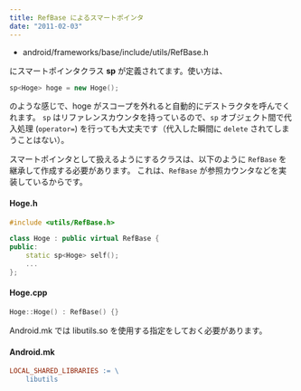 ```yaml
---
title: RefBase によるスマートポインタ
date: "2011-02-03"
---
```


* android/frameworks/base/include/utils/RefBase.h

にスマートポインタクラス **sp** が定義されてます。使い方は、

```cpp
sp<Hoge> hoge = new Hoge();
```

のような感じで、hoge がスコープを外れると自動的にデストラクタを呼んでくれます。
`sp` はリファレンスカウンタを持っているので、`sp` オブジェクト間で代入処理 (`operator=`) を行っても大丈夫です（代入した瞬間に `delete` されてしまうことはない）。

スマートポインタとして扱えるようにするクラスは、以下のように `RefBase` を継承して作成する必要があります。
これは、`RefBase` が参照カウンタなどを実装しているからです。

#### Hoge.h

```cpp
#include <utils/RefBase.h>

class Hoge : public virtual RefBase {
public:
    static sp<Hoge> self();
    ...
};
```

#### Hoge.cpp

```cpp
Hoge::Hoge() : RefBase() {}
```

Android.mk では libutils.so を使用する指定をしておく必要があります。

#### Android.mk

```makefile
LOCAL_SHARED_LIBRARIES := \
    libutils
```

